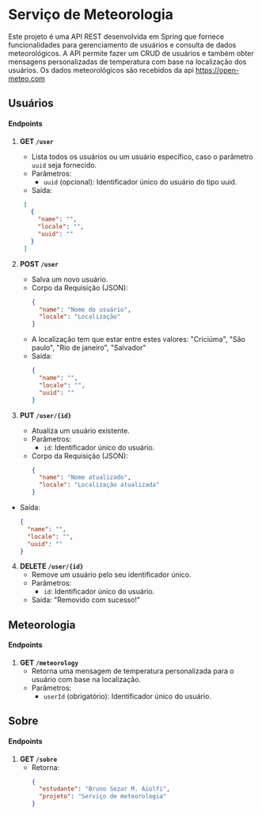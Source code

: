 # Serviço de Meteorologia
Este projeto é uma API REST desenvolvida em Spring que fornece funcionalidades para gerenciamento de usuários e consulta de dados meteorológicos. A API permite fazer um CRUD de usuários e também obter mensagens personalizadas de temperatura com base na localização dos usuários.
Os dados meteorológicos são recebidos da api https://open-meteo.com

## Usuários

#### Endpoints

1. **GET `/user`**
   - Lista todos os usuários ou um usuário específico, caso o parâmetro `uuid` seja fornecido.
   - Parâmetros:
     - `uuid` (opcional): Identificador único do usuário do tipo uuid.
   - Saída:
    ```json
     [
       {
         "name": "",
         "locale": "",
         "uuid": ""
       }
     ]
     ```
2. **POST `/user`**
   - Salva um novo usuário.
   - Corpo da Requisição (JSON):
     ```json
     {
       "name": "Nome do usuário",
       "locale": "Localização"
     }
     ```
   - A localização tem que estar entre estes valores: "Criciúma", "São paulo", "Rio de janeiro", "Salvador"
   - Saída:
       ```json
       {
         "name": "",
         "locale": "",
         "uuid": ""
       }
        ```
     
3. **PUT `/user/{id}`**
   - Atualiza um usuário existente.
   - Parâmetros:
     - `id`: Identificador único do usuário.
   - Corpo da Requisição (JSON):
     ```json
     {
       "name": "Nome atualizado",
       "locale": "Localização atualizada"
     }
     ```
  - Saída:
    ```json
    {
      "name": "",
      "locale": "",
      "uuid": ""
    }
     ```

4. **DELETE `/user/{id}`**
   - Remove um usuário pelo seu identificador único.
   - Parâmetros:
     - `id`: Identificador único do usuário.
   - Saída: "Removido com sucesso!"

## Meteorologia

#### Endpoints

1. **GET `/meteorology`**
   - Retorna uma mensagem de temperatura personalizada para o usuário com base na localização.
   - Parâmetros:
     - `userId` (obrigatório): Identificador único do usuário.
    
## Sobre

#### Endpoints

1. **GET `/sobre`**
   - Retorna:
     ```json
     {
       "estudante": "Bruno Sezar M. Aiolfi",
       "projeto": "Serviço de meteorologia"
     }
     ```
  
